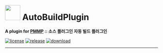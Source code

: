 # <img src="https://rawgit.com/PresentKim/SVG-files/master/plugin-icons/makepluginplus.svg" height="50" width="50"> AutoBuildPlugin  
__A plugin for [PMMP](https://pmmp.io) :: 소스 플러그인 자동 빌드 플러그인__  
  
[![license](https://img.shields.io/github/license/Sagwa-plugins/AutoBuildPlugin-PMMP.svg?label=License)](./LICENSE)
[![release](https://img.shields.io/github/release/Sagwa-plugins/AutoBuildPlugin-PMMP.svg?label=Release)](../../releases/latest)
[![download](https://img.shields.io/github/downloads/Sagwa-plugins/AutoBuildPlugin-PMMP/total.svg?label=Download)](../../releases/latest)
  
*****
  
